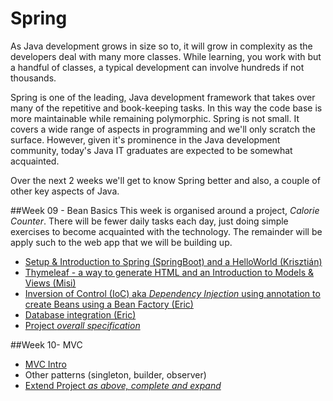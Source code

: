 # Spring
As Java development grows in size so to, it will grow in complexity as the developers deal with many more classes.  While learning, you work with but a handful of classes, a typical development can involve hundreds if not thousands.

Spring is one of the leading, Java development framework that takes over many of the repetitive and book-keeping tasks.  In this way the code base is more maintainable while remaining polymorphic.  Spring is not small.  It covers a wide range of aspects in programming and we'll only scratch the surface.  However, given it's prominence in the Java development community, today's Java IT graduates are expected to be somewhat acquainted.

Over the next 2 weeks we'll get to know Spring better and also, a couple of other key aspects of Java.

##Week 09 - Bean Basics
This week is organised around a project, *Calorie Counter*.  There will be fewer daily tasks each day, just doing simple exercises to become acquainted with the technology.  The remainder will be apply such to the web app that we will be building up.

- [Setup & Introduction to Spring (SpringBoot) and a HelloWorld (Krisztián)](./intro-to-spring/README.md)
- [Thymeleaf - a way to generate HTML and an Introduction to Models &amp; Views (Misi)](./thymeleaf/README.md)
- [Inversion of Control (IoC) aka *Dependency Injection* using annotation to create Beans using a Bean Factory (Eric)](./ioc-bean/README.md) 
- [Database integration (Eric)](./database-integration/README.md)
- [Project *overall specification*](./calorie-project-spec/README.md)

##Week 10- MVC 
- [MVC Intro](./mvc-intro/README.md)
- Other patterns (singleton, builder, observer)
- [Extend Project *as above, complete and expand*](./calorie-project-spec/README.md)
